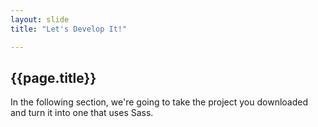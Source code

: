 ```yaml
---
layout: slide
title: "Let's Develop It!"

---
```


<section>

## {{page.title}}

In the following section, we're going to take the project you
downloaded and turn it into one that uses Sass.

</section>
